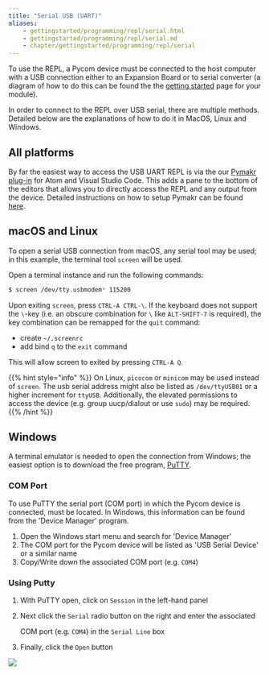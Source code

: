 ```yaml
---
title: "Serial USB (UART)"
aliases:
    - gettingstarted/programming/repl/serial.html
    - gettingstarted/programming/repl/serial.md
    - chapter/gettingstarted/programming/repl/serial
---
```

To use the REPL, a Pycom device must be connected to the host computer with a USB connection either to an Expansion Board or to serial converter (a diagram of how to do this can be found the the [getting started](/../introduction) page for your module).

In order to connect to the REPL over USB serial, there are multiple methods. Detailed below are the explanations of how to do it in MacOS, Linux and Windows.

## All platforms

By far the easiest way to access the USB UART REPL is via the our [Pymakr plug-in](/../../pymakr/installation/) for Atom and Visual Studio Code. This adds a pane to the bottom of the editors that allows you to directly access the REPL and any output from the device. Detailed instructions on how to setup Pymakr can be found [here](/../../pymakr/installation/).

## macOS and Linux

To open a serial USB connection from macOS, any serial tool may be used; in this example, the terminal tool `screen` will be used.

Open a terminal instance and run the following commands:

```bash
$ screen /dev/tty.usbmodem* 115200
```

Upon exiting `screen`, press `CTRL-A CTRL-\`. If the keyboard does not support the `\`-key (i.e. an obscure combination for `\` like `ALT-SHIFT-7` is required), the key combination can be remapped for the `quit` command:

* create `~/.screenrc`
* add bind `q` to the `exit` command

This will allow screen to exited by pressing `CTRL-A Q`.

{{% hint style="info" %}}
On Linux, `picocom` or `minicom` may be used instead of `screen`. The usb serial address might also be listed as `/dev/ttyUSB01` or a higher increment for `ttyUSB`. Additionally, the elevated permissions to access the device (e.g. group uucp/dialout or use `sudo`) may be required.
{{% /hint %}}

## Windows

A terminal emulator is needed to open the connection from Windows; the easiest option is to download the free program, [PuTTY](https://www.chiark.greenend.org.uk/~sgtatham/putty/latest.html).

### COM Port

To use PuTTY the serial port (COM port) in which the Pycom device is connected, must be located. In Windows, this information can be found from the 'Device Manager' program.

1. Open the Windows start menu and search for 'Device Manager'
2. The COM port for the Pycom device will be listed as 'USB Serial Device' or a similar name
3. Copy/Write down the associated COM port (e.g. `COM4`)

### Using Putty

1. With PuTTY open, click on `Session` in the left-hand panel
2. Next click the `Serial` radio button on the right and enter the associated

   COM port (e.g. `COM4`) in the `Serial Line` box

3. Finally, click the `Open` button

![](//gitbook/assets/putty.png)


